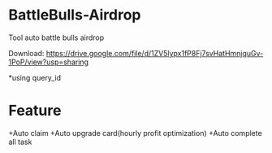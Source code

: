 # BattleBulls-Airdrop
Tool auto battle bulls airdrop

Download: https://drive.google.com/file/d/1ZV5lypx1fP8Fj7svHatHmnjquGv-1PoP/view?usp=sharing

*using query_id
# Feature
+Auto claim
+Auto upgrade card(hourly profit optimization)
+Auto complete all task
